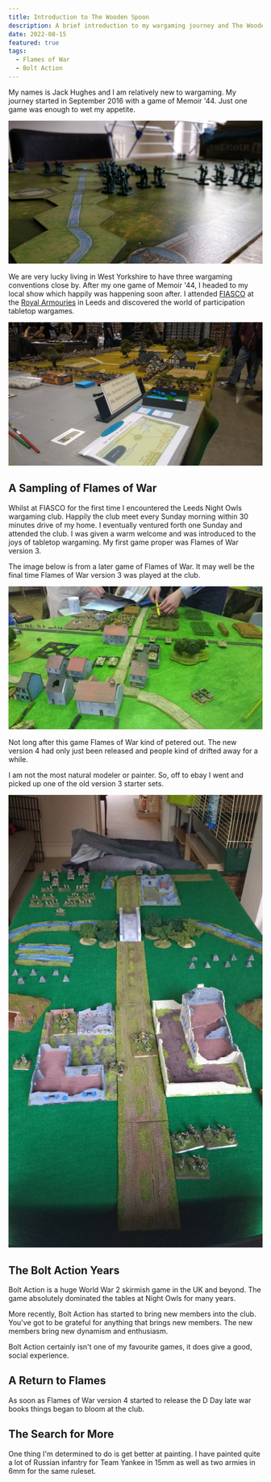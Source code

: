 ```yaml
---
title: Introduction to The Wooden Spoon
description: A brief introduction to my wargaming journey and The Wooden Spoon.
date: 2022-08-15
featured: true
tags:
  - Flames of War
  - Bolt Action
---
```


My names is Jack Hughes and I am relatively new to wargaming. My journey started in September 2016 with a game of Memoir '44. Just one game was enough to wet my appetite.

![First and thus far only game of Memoir 44](memoir-44.jpg)

We are very lucky living in West Yorkshire to have three wargaming conventions close by. After my one game of Memoir '44, I headed to my local show which happily was happening soon after. I attended [FIASCO](https://leedswargamesclub.com/sig-int/f/fiasco-22) at the [Royal Armouries](https://royalarmouries.org/) in Leeds and discovered the world of participation tabletop wargames.

![Ilkley Lads FIASCO 2016 Battle of Chotusitz 1742](fiasco-2016-1.jpg)

## A Sampling of Flames of War

Whilst at FIASCO for the first time I encountered the Leeds Night Owls wargaming club. Happily the club meet every Sunday morning within 30 minutes drive of my home. I eventually ventured forth one Sunday and attended the club. I was given a warm welcome and was introduced to the joys of tabletop wargaming. My first game proper was Flames of War version 3.

The image below is from a later game of Flames of War. It may well be the final time Flames of War version 3 was played at the club.

![Flames of War version 3 being played at Leeds Night Owls](night-owls-fow-v3-1.jpg)

Not long after this game Flames of War kind of petered out. The new version 4 had only just been released and people kind of drifted away for a while.

I am not the most natural modeler or painter. So, off to ebay I went and picked up one of the old version 3 starter sets.

![Flames of War version 3 starter set](fow-home-2.jpg)

## The Bolt Action Years

Bolt Action is a huge World War 2 skirmish game in the UK and beyond. The game absolutely dominated the tables at Night Owls for many years. 

More recently, Bolt Action has started to bring new members into the club. You've got to be grateful for anything that brings new members. The new members bring new dynamism and enthusiasm.

Bolt Action certainly isn't one of my favourite games, it does give a good, social experience.

## A Return to Flames

As soon as Flames of War version 4 started to release the D Day late war books things began to bloom at the club. 

## The Search for More

One thing I'm determined to do is get better at painting. I have painted quite a lot of Russian infantry for Team Yankee in 15mm as well as two armies in 6mm for the same ruleset. 